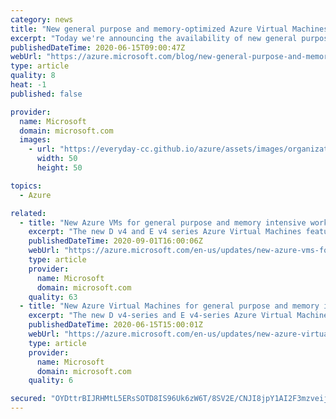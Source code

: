 ```yaml
---
category: news
title: "New general purpose and memory-optimized Azure Virtual Machines with Intel now available"
excerpt: "Today we're announcing the availability of new general purpose and memory-optimized Azure Virtual Machines based on the 2nd generation Intel Xeon Platinum 8272CL (Cascade Lake). This custom processor runs at a base speed of 2.5GHz and can achieve all-core turbo frequency of 3.4GHz. It features Intel®"
publishedDateTime: 2020-06-15T09:00:47Z
webUrl: "https://azure.microsoft.com/blog/new-general-purpose-and-memoryoptimized-azure-virtual-machines-with-intel-now-available/"
type: article
quality: 8
heat: -1
published: false

provider:
  name: Microsoft
  domain: microsoft.com
  images:
    - url: "https://everyday-cc.github.io/azure/assets/images/organizations/microsoft.com-50x50.jpg"
      width: 50
      height: 50

topics:
  - Azure

related:
  - title: "New Azure VMs for general purpose and memory intensive workloads now available"
    excerpt: "The new D v4 and E v4 series Azure Virtual Machines feature the Intel Xeon Platinum 8272CL custom processor, can achieve up to 3.4Ghz all core turbo frequency, and offer up to 504 GiB of RAM. "
    publishedDateTime: 2020-09-01T16:00:06Z
    webUrl: "https://azure.microsoft.com/en-us/updates/new-azure-vms-for-general-purpose-and-memory-intensive-workloads-now-available/"
    type: article
    provider:
      name: Microsoft
      domain: microsoft.com
    quality: 63
  - title: "New Azure Virtual Machines for general purpose and memory intensive workloads now in preview"
    excerpt: "The new D v4-series and E v4-series Azure Virtual Machines feature the Intel® Xeon® Platinum 8272CL custom processor, which can achieve up to 3.4 Ghz all core turbo frequency. The D v4-series and E v4-series virtual machines (VMs) don’t provide any temporary storage. The D v4-series and Ds v4-series"
    publishedDateTime: 2020-06-15T15:00:01Z
    webUrl: "https://azure.microsoft.com/en-us/updates/new-azure-virtual-machines-for-general-purpose-and-memory-intensive-workloads-now-in-preview/"
    type: article
    provider:
      name: Microsoft
      domain: microsoft.com
    quality: 6

secured: "OYDttrBIJRHMtL5ERsSOTD8IS96Uk6zW6T/8SV2E/CNJI8jpY1AI2F3mzveijn12RVQEtsKq3Vm+IrWx4x9SmXqVfDCX4YZHKpY9bSVNitvHKf85K52KtDLWqgKRfCKPhkTiFXsiv/u6/eg0rYqH4E9v2lIpjmDrwCWi3NLA7oJZasAODff9kj61dJVa/cjiL1oxzJgXFAHTvyfmndx3IueDrEdrMcfo0b0i1qQGVOqAADe7LGNoUvIDSys99SJjiolwLKSCclbleaiOohaNqa28+7gsnFJrIvmWmm3wBEIpAKXkuaCl2OEo0fwHiuwJ4Vc3n+nRHDMZ3KFWqaiJKw==;GtOWaKaQ4hmNncBoQTPYPQ=="
---
```


